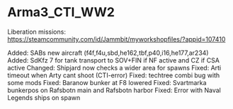# Arma3_CTI_WW2

Liberation missions:
https://steamcommunity.com/id/Jammbit/myworkshopfiles/?appid=107410



Added: SABs new aircraft (f4f,f4u,sbd,he162,tbf,p40,i16,he177,ar234) 
Added: SdKfz 7 for tank transport  to SOV+FIN if NF active and CZ if CSA active 
Changed: Shipjard now checks a wider area for spawns
Fixed: Arti timeout when Arty cant shoot (CTI-error)
Fixed: techtree combi bug with some mods
Fixed: Baranow bunker at F8 lowered
Fixed: Svartmarka bunkerpos on Rafsbotn main and Rafsbotn harbor
Fixed: Error with Naval Legends ships on spawn
